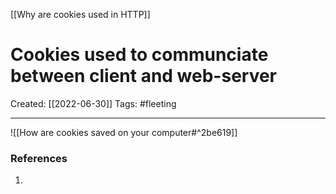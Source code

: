 [[Why are cookies used in HTTP]]

# Cookies used to communciate between client and web-server
Created:  [[2022-06-30]]
Tags: #fleeting  

---
![[How are cookies saved on your computer#^2be619]]















### References
1. 